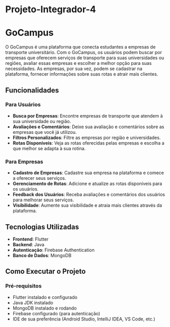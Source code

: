 # Projeto-Integrador-4

# GoCampus

O GoCampus é uma plataforma que conecta estudantes a empresas de transporte universitário. Com o GoCampus, os usuários podem buscar por empresas que oferecem serviços de transporte para suas universidades ou regiões, avaliar essas empresas e escolher a melhor opção para suas necessidades. As empresas, por sua vez, podem se cadastrar na plataforma, fornecer informações sobre suas rotas e atrair mais clientes.

## Funcionalidades

### Para Usuários
- **Busca por Empresas**: Encontre empresas de transporte que atendem à sua universidade ou região.
- **Avaliações e Comentários**: Deixe sua avaliação e comentários sobre as empresas que você já utilizou.
- **Filtros Personalizados**: Filtre as empresas por região e universidades.
- **Rotas Disponíveis**: Veja as rotas oferecidas pelas empresas e escolha a que melhor se adapta à sua rotina.

### Para Empresas
- **Cadastro de Empresas**: Cadastre sua empresa na plataforma e comece a oferecer seus serviços.
- **Gerenciamento de Rotas**: Adicione e atualize as rotas disponíveis para os usuários.
- **Feedback dos Usuários**: Receba avaliações e comentários dos usuários para melhorar seus serviços.
- **Visibilidade**: Aumente sua visibilidade e atraia mais clientes através da plataforma.

## Tecnologias Utilizadas

- **Frontend**: Flutter
- **Backend**: Java
- **Autenticação**: Firebase Authentication
- **Banco de Dados**: MongoDB

## Como Executar o Projeto

### Pré-requisitos
- Flutter instalado e configurado
- Java JDK instalado
- MongoDB instalado e rodando
- Firebase configurado (para autenticação)
- IDE de sua preferência (Android Studio, IntelliJ IDEA, VS Code, etc.)
